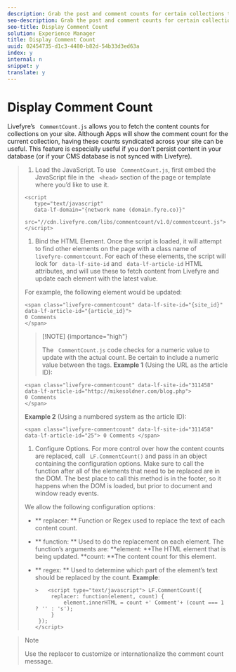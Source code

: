 ```yaml
---
description: Grab the post and comment counts for certain collections to display on your index pages.
seo-description: Grab the post and comment counts for certain collections to display on your index pages.
seo-title: Display Comment Count
solution: Experience Manager
title: Display Comment Count
uuid: 02454735-d1c3-4480-b82d-54b33d3ed63a
index: y
internal: n
snippet: y
translate: y
---
```


# Display Comment Count

Livefyre’s ` CommentCount.js` allows you to fetch the content counts for collections on your site. Although Apps will show the comment count for the current collection, having these counts syndicated across your site can be useful. This feature is especially useful if you don’t persist content in your database (or if your CMS database is not synced with Livefyre).

>1. Load the JavaScript.
>   To use ` CommentCount.js`, first embed the JavaScript file in the ` <head>` section of the page or template where you’d like to use it.
>
>   ```
>   <script 
>      type="text/javascript" 
>      data-lf-domain="{network name (domain.fyre.co)}" 
>      src="//cdn.livefyre.com/libs/commentcount/v1.0/commentcount.js"> 
>   </script>
>   ```
>
>1. Bind the HTML Element.
>   Once the script is loaded, it will attempt to find other elements on the page with a class name of ` livefyre-commentcount`. For each of these elements, the script will look for ` data-lf-site-id` and ` data-lf-article-id` HTML attributes, and will use these to fetch content from Livefyre and update each element with the latest value.
>
>   For example, the following element would be updated:
>
>   ```
>   <span class="livefyre-commentcount" data-lf-site-id="{site_id}" data-lf-article-id="{article_id}"> 
>   0 Comments  
>   </span>
>   ```
>
>   >[!NOTE] {importance="high"}
>   >
>   >The ` CommentCount.js` code checks for a numeric value to update with the actual count. Be certain to include a numeric value between the tags. 
>   **Example 1** (Using the URL as the article ID):
>
>   ```
>   <span class="livefyre-commentcount" data-lf-site-id="311458" data-lf-article-id="http://mikesoldner.com/blog.php">  
>   0 Comments  
>   </span>
>   ```
>   **Example 2** (Using a numbered system as the article ID):
>
>   ```
>   <span class="livefyre-commentcount" data-lf-site-id="311458" data-lf-article-id="25"> 0 Comments </span>
>   ```
>
>1. Configure Options.
>   For more control over how the content counts are replaced, call ` LF.CommentCount()` and pass in an object containing the configuration options. Make sure to call the function after all of the elements that need to be replaced are in the DOM. The best place to call this method is in the footer, so it happens when the DOM is loaded, but prior to document and window ready events.
>
>   We allow the following configuration options:
>
>* ** replacer: ** Function or Regex used to replace the text of each content count. 
>* ** function: ** Used to do the replacement on each element. The function’s arguments are: 
>  **element: **The HTML element that is being updated. 
>  **count: **The content count for this element. 
>* ** regex: ** Used to determine which part of the element’s text should be replaced by the count. 
>   **Example**:
>
>   ```
>   >   <script type="text/javascript"> LF.CommentCount({ 
>        replacer: function(element, count) { 
>            element.innerHTML = count +' Comment'+ (count === 1 ? '' : 's'); 
>        } 
>    }); 
>   </script>
>   ```

>   >[!NOTE]
>   >
>   >Use the replacer to customize or internationalize the comment count message.
>
